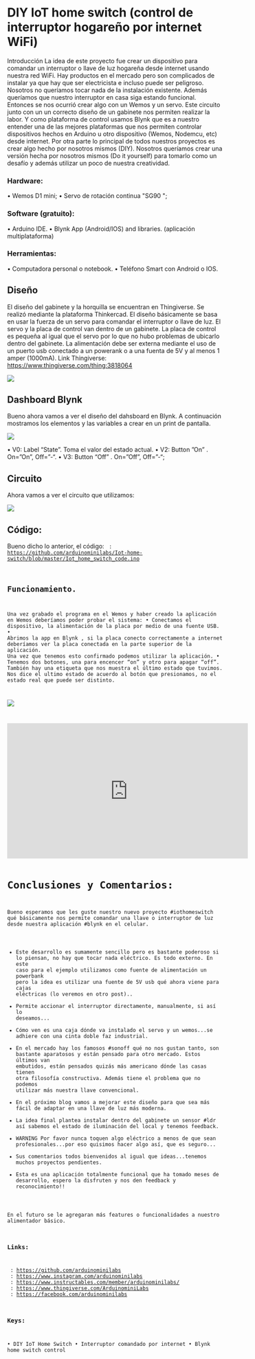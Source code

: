 # DIY IoT home switch (control de interruptor hogareño por internet WiFi)
Introducción
La idea de este proyecto fue crear un dispositivo para comandar un interruptor o llave de luz hogareña desde internet usando nuestra red WiFi. Hay productos en el mercado pero son complicados de instalar ya que hay que ser electricista e incluso puede ser peligroso. Nosotros no queríamos tocar nada de la instalación existente.
Además queríamos que nuestro interruptor en casa siga estando funcional.
Entonces se nos ocurrió crear algo con un Wemos y un servo. Este circuito junto con un un correcto diseño de un gabinete nos permiten realizar la labor.
Y como plataforma de control usamos Blynk que es a nuestro entender una de las mejores plataformas que nos permiten controlar dispositivos hechos en Arduino u otro dispositivo (Wemos, Nodemcu, etc) desde internet.
Por otra parte lo principal de todos nuestros proyectos es crear algo hecho por nosotros mismos (DIY).
Nosotros queríamos crear una versión hecha por nosotros mismos (Do it yourself) para tomarlo como un desafío y además utilizar un poco de nuestra creatividad.
 
### Hardware:
•	Wemos D1 mini;
•	Servo de rotación continua "SG90 ";

### Software (gratuito):
•	Arduino IDE.
•	Blynk App (Android/IOS) and libraries. (aplicación multiplataforma)

### Herramientas:
•	Computadora personal o notebook.
•	Teléfono Smart con Android o IOS.

## Diseño
El diseño del gabinete y la horquilla se encuentran en Thingiverse. Se realizó mediante la plataforma Thinkercad.
El diseño básicamente se basa en usar la fuerza de un servo para comandar el interruptor o llave de luz.
El servo y la placa de control van dentro de un gabinete.
La placa de control es pequeña al igual que el servo por lo que no hubo problemas de ubicarlo dentro del gabinete.
La alimentación debe ser externa mediante el uso de un puerto usb conectado a un powerank o a una fuenta de 5V y al menos 1 amper (1000mA).
Link Thingiverse: https://www.thingiverse.com/thing:3818064
 
![](https://github.com/arduinominilabs/Iot-home-switch/blob/master/Design.png)

## Dashboard Blynk 
Bueno ahora vamos a ver el diseño del dahsboard en Blynk. A continuación mostramos los elementos y las variables a crear en un print de pantalla. 
  
![](https://github.com/arduinominilabs/Iot-home-switch/blob/master/Bkynk%20Dashboard.png)
   
•	V0: Label “State”. Toma el valor del estado actual.
•	V2: Button ”On” . On=”On”, Off=”-“.
•	V3: Button “Off” . On=”Off”, Off=”-“;

## Circuito
Ahora vamos a ver el circuito que utilizamos:

![](https://github.com/arduinominilabs/Iot-home-switch/blob/master/Circuito.png)

## Código:

Bueno dicho lo anterior, el código:
<Code> : https://github.com/arduinominilabs/Iot-home-switch/blob/master/Iot_home_switch_code.ino

## Funcionamiento.
Una vez grabado el programa en el Wemos y haber creado la aplicación en Wemos deberíamos poder probar el sistema:
•	Conectamos el dispositivo, la alimentación de la placa por medio de una fuente USB.
•	Abrimos la app en Blynk , si la placa conecto correctamente a internet deberíamos ver la placa conectada en la parte superior de la aplicación. Una vez que tenemos esto confirmado podemos utilizar la aplicación.
•	Tenemos dos botones, una para encencer “on” y otro para apagar “off”. También hay una etiqueta que nos muestra el último estado que tuvimos. Nos dice el ultimo estado de acuerdo al botón que presionamos, no el estado real que puede ser distinto.

![](https://github.com/arduinominilabs/Iot-home-switch/blob/master/Installation.JPG)

 <iframe width="560" height="315"
src="https://www.youtube.com/watch?v=LLrRNSEoZXw" 
frameborder="0" 
allow="accelerometer; autoplay; encrypted-media; gyroscope; picture-in-picture" 
allowfullscreen></iframe>

# Conclusiones y Comentarios:
Bueno esperamos que les guste nuestro nuevo proyecto #iothomeswitch qué básicamente nos permite comandar una llave o interruptor de luz desde nuestra aplicación #blynk en el celular.
- Este desarrollo es sumamente sencillo pero es bastante poderoso si lo piensan, no hay que tocar nada eléctrico. Es todo externo. En este caso para el ejemplo utilizamos como fuente de alimentación un powerbank pero la idea es utilizar una fuente de 5V usb qué ahora viene para cajas eléctricas (lo veremos en otro post)..
- Permite accionar el interruptor directamente, manualmente, si así lo deseamos...
- Cómo ven es una caja dónde va instalado el servo y un wemos...se adhiere con una cinta doble faz industrial.
- En el mercado hay los famosos #sonoff qué no nos gustan tanto, son bastante aparatosos y están pensado para otro mercado. Estos últimos van embutidos, están pensados quizás más americano dónde las casas tienen otra filosofía constructiva. Además tiene el problema que no podemos utilizar más nuestra llave convencional.
- En el próximo blog vamos a mejorar este diseño para que sea más fácil de adaptar en una llave de luz más moderna.
- La idea final plantea instalar dentro del gabinete un sensor #ldr así sabemos el estado de iluminación del local y tenemos feedback.
- WARNING Por favor nunca toquen algo eléctrico a menos de que sean profesionales...por eso quisimos hacer algo así, que es seguro...
- Sus comentarios todos bienvenidos al igual que ideas...tenemos muchos proyectos pendientes.
- Esta es una aplicación totalmente funcional que ha tomado meses de desarrollo, espero la disfruten  y nos den feedback y reconocimiento!!

En el futuro se le agregaran más features o funcionalidades a nuestro alimentador básico.

### Links:
<Github> : https://github.com/arduinominilabs 
<Instagram> : https://www.instagram.com/arduinominilabs
<Instructables> : https://www.instructables.com/member/arduinominilabs/ 
<Thingiverse> : https://www.thingiverse.com/ArduinominiLabs 
<Facebook> : https://facebook.com/arduinominilabs

### Keys: 
•	DIY IoT Home Switch
•	Interruptor comandado por internet
•	Blynk home switch control


